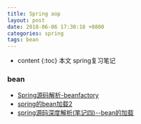 ```yaml
---
title: Spring aop
layout: post
date: 2018-06-06 17:30:18 +0800
categories: spring
tags: bean
---
```

* content
{:toc}
本文 spring复习笔记







### bean
- [Spring源码解析-beanfactory](http://blog.csdn.net/xiaoxufox/article/details/54601391)
- [spring的bean加载2](http://blog.csdn.net/long636/article/details/49364019)
- [spring源码深度解析(笔记四)--bean的加载](http://blog.csdn.net/ganxiaojieke/article/details/53749081)


